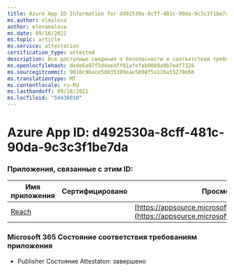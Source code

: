 ```yaml
---
title: Azure App ID Information for d492530a-8cff-481c-90da-9c3c3f1be7da
ms.author: elmalova
author: elenamalova
ms.date: 09/16/2021
ms.topic: article
ms.service: attestation
certification_type: attested
description: Все доступные сведения о безопасности и соответствии требованиям для d492530a-8cff-481c-90da-9c3c3f1be7da.
ms.openlocfilehash: dede6a97f5d4aedff81afefab0089a9b7e4f7326
ms.sourcegitcommit: 9010c9bace5d935309eae5098f5a126a55270eb6
ms.translationtype: MT
ms.contentlocale: ru-RU
ms.lasthandoff: 09/18/2021
ms.locfileid: "59438010"
---
```

# <a name="azure-app-id-d492530a-8cff-481c-90da-9c3c3f1be7da"></a>Azure App ID: d492530a-8cff-481c-90da-9c3c3f1be7da


### <a name="apps-associated-with-this-id"></a>Приложения, связанные с этим ID:
| **Имя приложения** | **Сертифицировано** | **Просмотр в AppSource** |
|--------------|---------------|-----------------------|
| [Reach](https://docs.microsoft.com/microsoft-365-app-certification/forward/WA200002045) |  | [https://appsource.microsoft.com/product/office/WA200002045](https://appsource.microsoft.com/product/office/WA200002045) |

### <a name="microsoft-365-app-compliance-status"></a>Microsoft 365 Состояние соответствия требованиям приложения
- Publisher Состояние Attestaton: завершено
